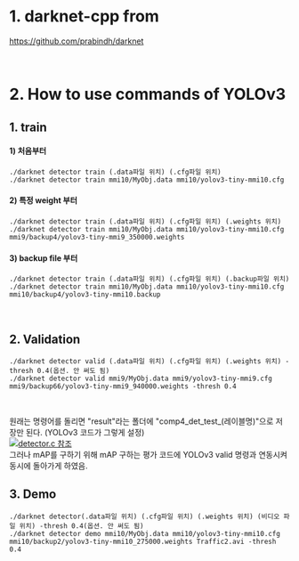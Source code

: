 # 1. darknet-cpp from
  https://github.com/prabindh/darknet

<br>

# 2. How to use commands of YOLOv3
## 1. train

####  1) 처음부터
    ./darknet detector train (.data파일 위치) (.cfg파일 위치)
    ./darknet detector train mmi10/MyObj.data mmi10/yolov3-tiny-mmi10.cfg

####  2) 특정 weight 부터
    ./darknet detector train (.data파일 위치) (.cfg파일 위치) (.weights 위치)
    ./darknet detector train mmi10/MyObj.data mmi10/yolov3-tiny-mmi10.cfg mmi9/backup4/yolov3-tiny-mmi9_350000.weights

####  3) backup file 부터
    ./darknet detector train (.data파일 위치) (.cfg파일 위치) (.backup파일 위치)
    ./darknet detector train mmi10/MyObj.data mmi10/yolov3-tiny-mmi10.cfg mmi10/backup4/yolov3-tiny-mmi10.backup
<br>

## 2. Validation
    ./darknet detector valid (.data파일 위치) (.cfg파일 위치) (.weights 위치) -thresh 0.4(옵션. 안 써도 됨) 
    ./darknet detector valid mmi9/MyObj.data mmi9/yolov3-tiny-mmi9.cfg mmi9/backup66/yolov3-tiny-mmi9_940000.weights -thresh 0.4 
<br>

원래는 명령어를 돌리면 "result"라는 폴더에 "comp4_det_test_(레이블명)"으로 저장만 된다. (YOLOv3 코드가 그렇게 설정)<br>
[![detector.c 참조](https://i.postimg.cc/NjbcsKGd/validation-code.png)](https://postimg.cc/TKySQYDb)<br>
그러나 mAP를 구하기 위해 mAP 구하는 평가 코드에 YOLOv3 valid 명령과 연동시켜 동시에 돌아가게 하였음.<br>


## 3. Demo
    ./darknet detector(.data파일 위치) (.cfg파일 위치) (.weights 위치) (비디오 파일 위치) -thresh 0.4(옵션. 안 써도 됨) 
    ./darknet detector demo mmi10/MyObj.data mmi10/yolov3-tiny-mmi10.cfg mmi10/backup2/yolov3-tiny-mmi10_275000.weights Traffic2.avi -thresh 0.4



